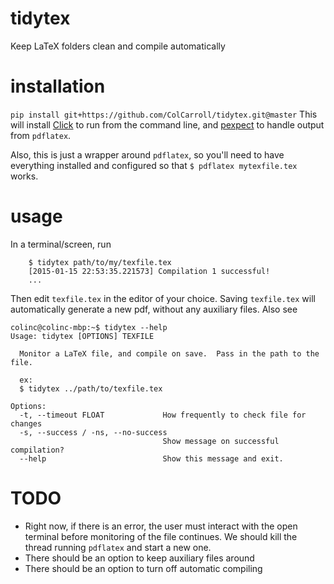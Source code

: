 # tidytex
Keep LaTeX folders clean and compile automatically

# installation

`pip install git+https://github.com/ColCarroll/tidytex.git@master`
This will install [Click](http://click.pocoo.org/3/) to run from the command line, and [pexpect](http://pexpect.readthedocs.org/en/latest/) to handle output from `pdflatex`.

Also, this is just a wrapper around `pdflatex`, so you'll need to have everything installed and configured so that `$ pdflatex mytexfile.tex` works.

# usage

In a terminal/screen, run
```
    $ tidytex path/to/my/texfile.tex
    [2015-01-15 22:53:35.221573] Compilation 1 successful!
    ...
```
Then edit `texfile.tex` in the editor of your choice.  Saving `texfile.tex` will automatically generate a new pdf, without any auxiliary files.  Also see
```
colinc@colinc-mbp:~$ tidytex --help
Usage: tidytex [OPTIONS] TEXFILE

  Monitor a LaTeX file, and compile on save.  Pass in the path to the file.

  ex:
  $ tidytex ../path/to/texfile.tex

Options:
  -t, --timeout FLOAT             How frequently to check file for changes
  -s, --success / -ns, --no-success
                                  Show message on successful compilation?
  --help                          Show this message and exit.
```

# TODO
* Right now, if there is an error, the user must interact with the open terminal before monitoring of the file continues. We should kill the thread running `pdflatex` and start a new one.
* There should be an option to keep auxiliary files around
* There should be an option to turn off automatic compiling
